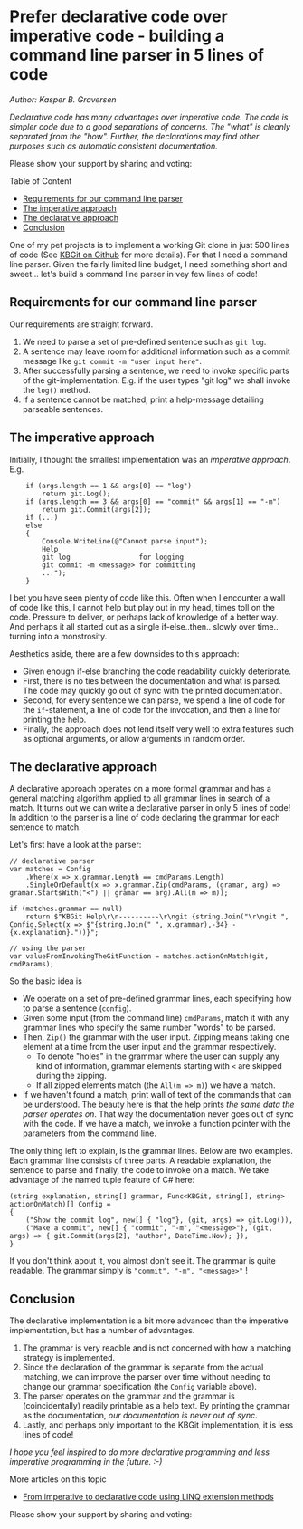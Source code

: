 ﻿# Prefer declarative code over imperative code - building a command line parser in 5 lines of code
*Author: Kasper B. Graversen*
<ArticleHeaderUrls/>
<Categories Tags="Design, KBGit, Declarative_Programming, Imperative_Programming, Coding_Guideline, Code_Readability">
</Categories>


*Declarative code has many advantages over imperative code. The code is simpler code due to a good separations of concerns. The "what" is cleanly separated from the "how". Further, the declarations may find other purposes such as automatic consistent documentation.*


Please show your support by sharing and voting:

<SocialShareButtons>
</SocialShareButtons>


Table of Content

   * [Requirements for our command line parser](#requirements-for-our-command-line-parser)
   * [The imperative approach](#the-imperative-approach)
   * [The declarative approach](#the-declarative-approach)
   * [Conclusion](#conclusion)
   

One of my pet projects is to implement a working Git clone in just 500 lines of code (See [KBGit on Github](https://github.com/kbilsted/KBGit) for more details). For that I need a command line parser. Given the fairly limited line budget, I need something short and sweet... let's build a command line parser in vey few lines of code!    


## Requirements for our command line parser
Our requirements are straight forward. 

  1. We need to parse a set of pre-defined sentence such as `git log`. 
  2. A sentence may leave room for additional information such as a commit message like `git commit -m "user input here"`. 
  3. After successfully parsing a sentence, we need to invoke specific parts of the git-implementation. E.g. if the user types "git log" we shall invoke the `log()` method.
  4. If a sentence cannot be matched, print a help-message detailing parseable sentences.

  
## The imperative approach

Initially, I thought the smallest implementation was an *imperative approach*. E.g.

```
    if (args.length == 1 && args[0] == "log")
        return git.Log();
    if (args.length == 3 && args[0] == "commit" && args[1] == "-m")
        return git.Commit(args[2]);
    if (...)
    else
    {
        Console.WriteLine(@"Cannot parse input");
        Help
        git log                 for logging
        git commit -m <message> for committing
        ...");
    }
```
        
I bet you have seen plenty of code like this. Often when I encounter a wall of code like this, I cannot help but play out in my head, times toll on the code. Pressure to deliver, or perhaps lack of knowledge of a better way. And perhaps it all started out as a single if-else..then.. slowly over time.. turning into a monstrosity.

Aesthetics aside, there are a few downsides to this approach:

* Given enough if-else branching the code readability quickly deteriorate.
* First, there is no ties between the documentation and what is parsed. The code may quickly go out of sync with the printed documentation. 
* Second, for every sentence we can parse, we spend a line of code for the `if`-statement, a line of code for the invocation, and then a line for printing the help. 
* Finally, the approach does not lend itself very well to extra features such as optional arguments, or allow arguments in random order. 

        
## The declarative approach

A declarative approach operates on a more formal grammar and has a general matching algorithm applied to all grammar lines in search of a match.  It turns out we can write a declarative parser in only 5 lines of code! In addition to the parser is a line of code declaring the grammar for each sentence to match.

Let's first have a look at the parser:

```
// declarative parser
var matches = Config
	.Where(x => x.grammar.Length == cmdParams.Length)
	.SingleOrDefault(x => x.grammar.Zip(cmdParams, (gramar, arg) => gramar.StartsWith("<") || gramar == arg).All(m => m));

if (matches.grammar == null)
	return $"KBGit Help\r\n----------\r\ngit {string.Join("\r\ngit ", Config.Select(x => $"{string.Join(" ", x.grammar),-34} - {x.explanation}."))}";

// using the parser
var valueFromInvokingTheGitFunction = matches.actionOnMatch(git, cmdParams);
```

So the basic idea is  

  * We operate on a set of pre-defined grammar lines, each specifying how to parse a sentence (`config`).
  * Given some input (from the command line) `cmdParams`, match it with any grammar lines who specify the same number "words" to be parsed. 
  * Then, `Zip()` the grammar with the user input. Zipping means taking one element at a time from the user input and the grammar respectively. 
    * To denote "holes" in the grammar where the user can supply any kind of information, grammar elements starting with `<` are skipped during the zipping. 
    * If all zipped elements match (the `All(m => m)`) we have a match. 
  * If we haven't found a match, print wall of text of the commands that can be understood. The beauty here is that the help prints *the same data the parser operates on*. That way the documentation never goes out of sync with the code. If we have a match, we invoke a function pointer with the parameters from the command line. 

The only thing left to explain, is the grammar lines. Below are two examples. Each grammar line consists of three parts. A readable explanation, the sentence to parse and finally, the code to invoke on a match. We take advantage of the named tuple feature of C# here:

```
(string explanation, string[] grammar, Func<KBGit, string[], string> actionOnMatch)[] Config =
{
    ("Show the commit log", new[] { "log"}, (git, args) => git.Log()),
    ("Make a commit", new[] { "commit", "-m", "<message>"}, (git, args) => { git.Commit(args[2], "author", DateTime.Now); }),
}   
```

If you don't think about it, you almost don't see it. The grammar is quite readable. The grammar simply is `"commit", "-m", "<message>"` !


## Conclusion

The declarative implementation is a bit more advanced than the imperative implementation, but has a number of advantages. 

1. The grammar is very readble and is not concerned with how a matching strategy is implemented.
2. Since the declaration of the grammar is separate from the actual matching, we can improve the parser over time without needing to change our grammar specification (the `Config` variable above). 
3. The parser operates on the grammar and the grammar is (coincidentally) readily printable as a help text. By printing the grammar as the documentation, *our documentation is never out of sync*.
4. Lastly, and perhaps only important to the KBGit implementation, it is less lines of code!

*I hope you feel inspired to do more declarative programming and less imperative programming in the future. :-)*

More articles on this topic

* [From imperative to declarative code using LINQ extension methods](FromImperativeToDeclarativeCodeUsingLINQ.html)


Please show your support by sharing and voting:
<SocialShareButtons>
</SocialShareButtons>



<br><br>
<CommentText>
</CommentText>

<br><br>

